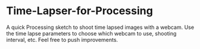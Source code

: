 # Time-Lapser-for-Processing
A quick Processing sketch to shoot time lapsed images with a webcam.
Use the time lapse parameters to choose which webcam to use, shooting interval, etc.
Feel free to push improvements. 
